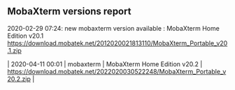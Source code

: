 ## MobaXterm versions report

2020-02-29 07:24: new mobaxterm version available : MobaXterm Home Edition v20.1 https://download.mobatek.net/2012020021813110/MobaXterm_Portable_v20.1.zip

| 2020-04-11 00:01 | mobaxterm | MobaXterm Home Edition v20.2 | https://download.mobatek.net/2022020030522248/MobaXterm_Portable_v20.2.zip |
